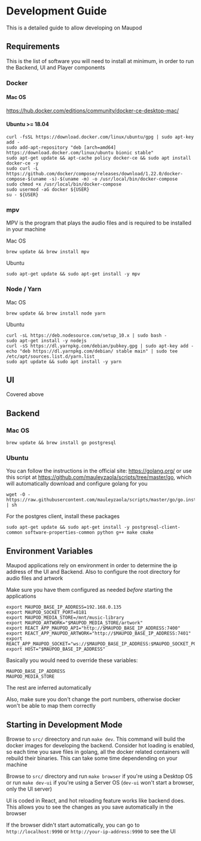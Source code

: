 # Development Guide

This is a detailed guide to allow developing on Maupod

## Requirements

This is the list of software you will need to install at minimum, in order to run the Backend, UI and Player components

### Docker

#### Mac OS

https://hub.docker.com/editions/community/docker-ce-desktop-mac/

#### Ubuntu >= 18.04

```
curl -fsSL https://download.docker.com/linux/ubuntu/gpg | sudo apt-key add -
sudo add-apt-repository "deb [arch=amd64] https://download.docker.com/linux/ubuntu bionic stable"
sudo apt-get update && apt-cache policy docker-ce && sudo apt install docker-ce -y
sudo curl -L https://github.com/docker/compose/releases/download/1.22.0/docker-compose-$(uname -s)-$(uname -m) -o /usr/local/bin/docker-compose
sudo chmod +x /usr/local/bin/docker-compose
sudo usermod -aG docker ${USER}
su - ${USER}
```

### mpv

MPV is the program that plays the audio files and is required to be installed in your machine

Mac OS

```
brew update && brew install mpv
```

Ubuntu

```
sudo apt-get update && sudo apt-get install -y mpv
```

### Node / Yarn

Mac OS

```
brew update && brew install node yarn
```

Ubuntu

```
curl -sL https://deb.nodesource.com/setup_10.x | sudo bash -
sudo apt-get install -y nodejs
curl -sS https://dl.yarnpkg.com/debian/pubkey.gpg | sudo apt-key add -
echo "deb https://dl.yarnpkg.com/debian/ stable main" | sudo tee /etc/apt/sources.list.d/yarn.list
sudo apt update && sudo apt install -y yarn
```

## UI

Covered above

## Backend

### Mac OS

```
brew update && brew install go postgresql
```

### Ubuntu

You can follow the instructions in the official site: https://golang.org/
or use this script at https://github.com/mauleyzaola/scripts/tree/master/go, which will
automatically download and configure golang for you

```
wget -O - https://raw.githubusercontent.com/mauleyzaola/scripts/master/go/go.install.sh | sh
```

For the postgres client, install these packages

```
sudo apt-get update && sudo apt-get install -y postgresql-client-common software-properties-common python g++ make cmake
```

## Environment Variables

Maupod applications rely on environment in order to determine the ip address of the UI and Backend. Also to configure the root directory
for audio files and artwork

Make sure you have them configured as needed *before* starting the applications

```
export MAUPOD_BASE_IP_ADDRESS=192.168.0.135
export MAUPOD_SOCKET_PORT=8181
export MAUPOD_MEDIA_STORE=/mnt/music-library
export MAUPOD_ARTWORK="$MAUPOD_MEDIA_STORE/artwork"
export REACT_APP_MAUPOD_API="http://$MAUPOD_BASE_IP_ADDRESS:7400"
export REACT_APP_MAUPOD_ARTWORK="http://$MAUPOD_BASE_IP_ADDRESS:7401"
export REACT_APP_MAUPOD_SOCKET="ws://$MAUPOD_BASE_IP_ADDRESS:$MAUPOD_SOCKET_PORT"
export HOST="$MAUPOD_BASE_IP_ADDRESS"
```

Basically you would need to override these variables:
```
MAUPOD_BASE_IP_ADDRESS
MAUPOD_MEDIA_STORE
```

The rest are inferred automatically

Also, make sure you don't change the port numbers, otherwise docker won't be able to map them correctly

## Starting in Development Mode

Browse to `src/` direectory and run `make dev`. This command will build the docker images for developing the backend. Consider hot loading is
enabled, so each time you save files in golang, all the docker related containers will rebuild their binaries. This can take some time dependending on your machine

Browse to `src/` directory and run `make browser` if you're using a Desktop OS or run `make dev-ui` if you're using a Server OS (`dev-ui` won't start a browser, only the UI server)

UI is coded in React, and hot reloading feature works like backend does. This allows you to see the changes as you save automatically in the browser

If the browser didn't start automatically, you can go to `http://localhost:9990` or `http://your-ip-address:9990` to see the UI